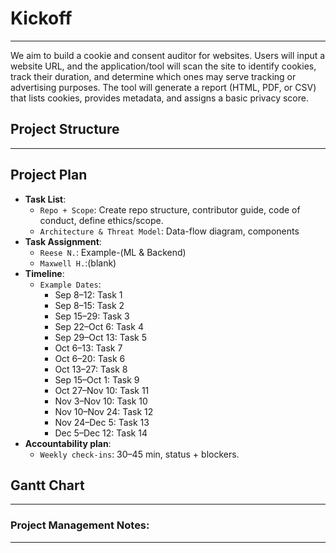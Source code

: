 # Kickoff

*****************
We aim to build a cookie and consent auditor for websites. Users will input a website URL, and the application/tool will scan the site to identify cookies, track their duration, and determine which ones may serve tracking or advertising purposes. The tool will generate a report (HTML, PDF, or CSV) that lists cookies, provides metadata, and assigns a basic privacy score.

## Project Structure

*********************


## Project Plan

- **Task List**:
  - `Repo + Scope`: Create repo structure, contributor guide, code of conduct, define ethics/scope.
  - `Architecture & Threat Model`: Data-flow diagram, components
- **Task Assignment**:
  - `Reese N.`: Example-(ML & Backend)
  - `Maxwell H.`:(blank)
- **Timeline**:
  - `Example Dates`:
    - Sep 8–12: Task 1
    - Sep 8–15: Task 2
    - Sep 15–29: Task 3
    - Sep 22–Oct 6: Task 4
    - Sep 29–Oct 13: Task 5
    - Oct 6–13: Task 7
    - Oct 6–20: Task 6
    - Oct 13–27: Task 8
    - Sep 15–Oct 1: Task 9
    - Oct 27–Nov 10: Task 11
    - Nov 3–Nov 10: Task 10
    - Nov 10–Nov 24: Task 12
    - Nov 24–Dec 5: Task 13
    - Dec 5–Dec 12: Task 14
- **Accountability plan**:
  - `Weekly check-ins`: 30–45 min, status + blockers.

## Gantt Chart

**************

### Project Management Notes:

*****************
